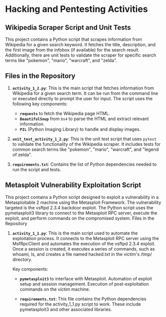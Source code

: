 # Hacking and Pentesting Activities

## Wikipedia Scraper Script and Unit Tests

This project contains a Python script that scrapes information from Wikipedia for a given search keyword. It fetches the title, description, and the first image from the infobox (if available) for the search result. Additionally, there are unit tests to validate the scraper for specific search terms like "pokemon", "mario", "warcraft", and "zelda".

## Files in the Repository

1. **`activity_1_2.py`**: This is the main script that fetches information from Wikipedia for a given search term. It can be run from the command line or executed directly to prompt the user for input. The script uses the following key components:
   - **`requests`** to fetch the Wikipedia page HTML.
   - **`BeautifulSoup`** from `bs4` to parse the HTML and extract relevant information.
   - **`PIL`** (Python Imaging Library) to handle and display images.
2. **`unit_test_activity_1_2.py`**: This is the unit test script that uses `pytest` to validate the functionality of the Wikipedia scraper. It includes tests for common search terms like "pokemon", "mario", "warcraft", and "legend of zelda".

3. **`requirements.txt`**: Contains the list of Python dependencies needed to run the script and tests.

## Metasploit Vulnerability Exploitation Script

This project contains a Python script designed to exploit a vulnerability in a Metasploitable 2 machine using the Metasploit Framework. The vulnerability targeted is the vsftpd 2.3.4 backdoor exploit. The Python script uses the pymetasploit3 library to connect to the Metasploit RPC server, execute the exploit, and perform commands on the compromised system.
Files in the Repository

1. **`activity_1_1.py`**: This is the main script used to automate the exploitation process. It connects to the Metasploit RPC server using the MsfRpcClient and automates the execution of the vsftpd 2.3.4 exploit. Once a session is created, it executes a series of commands, such as whoami, ls, and creates a file named hacked.txt in the victim's /tmp/ directory.

   Key components:

   - **`pymetasploit3`** to interface with Metasploit.
     Automation of exploit setup and session management.
     Execution of post-exploitation commands on the victim machine.

   - **`requirements.txt`**: This file contains the Python dependencies required for the activity_1_1.py script to work. These include pymetasploit3 and other associated libraries.
